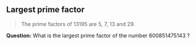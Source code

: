 ## Largest prime factor
> The prime factors of 13195 are 5, 7, 13 and 29.

**Question:** What is the largest prime factor of the number 600851475143 ?
